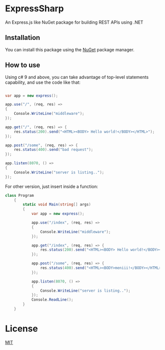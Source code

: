 # ExpressSharp

An Express.js like NuGet package for building REST APIs using .NET

## Installation

You can install this package using the [NuGet]("https://www.nuget.org/") package
manager.

## How to use

Using c# 9 and above, you can take advantage of top-level statements capability, and use the code like that:

```cs

var app = new express();

app.use("/", (req, res) =>
{
    Console.WriteLine("middleware");
});

app.get("/", (req, res) => {
    res.status(200).send("<HTML><BODY> Hello world!</BODY></HTML>");
});

app.post("/some", (req, res) => {
    res.status(400).send("bad request");
});

app.listen(8070, () =>
{
    Console.WriteLine("server is listing..");
});

```

For other version, just insert inside a function:

```cs
class Program
    {
        static void Main(string[] args)
        {
            var app = new express();

            app.use("/index", (req, res) =>
            {
                Console.WriteLine("middleware");
            });

            app.get("/index", (req, res) => {
                res.status(200).send("<HTML><BODY> Hello world!</BODY></HTML>");
            });

            app.post("/some", (req, res) => {
                res.status(400).send("<HTML><BODY>meniii!</BODY></HTML>");
            });

            app.listen(8070, () =>
            {
                Console.WriteLine("server is listing..");
            });
            Console.ReadLine();
        }
    }
```

# License

[MIT]("https://choosealicense.com/licenses/mit/")
